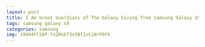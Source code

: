 ```yaml
---
layout: post
title: I Am Groot Guardians of The Galaxy Giving Tree Samsung Galaxy S9 Case
tags: samsung galaxy s9
categories: samsung
img: 19944Yl56P-fs2RkkT3o5Bf2vCiNrPOYV
---
```

